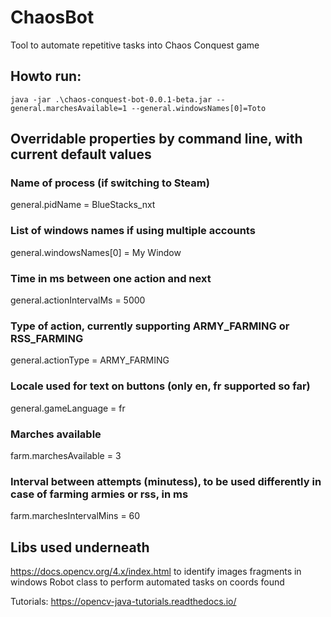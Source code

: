 # ChaosBot
Tool to automate repetitive tasks into Chaos Conquest game


## Howto run:
`java -jar .\chaos-conquest-bot-0.0.1-beta.jar --general.marchesAvailable=1 --general.windowsNames[0]=Toto`


## Overridable properties by command line, with current default values
### Name of process (if switching to Steam)
general.pidName = BlueStacks_nxt 
### List of windows names if using multiple accounts
general.windowsNames[0] = My Window
### Time in ms between one action and next
general.actionIntervalMs = 5000
### Type of action, currently supporting ARMY_FARMING or RSS_FARMING
general.actionType = ARMY_FARMING
### Locale used for text on buttons (only en, fr supported so far)
general.gameLanguage = fr
### Marches available
farm.marchesAvailable = 3
### Interval between attempts (minutess), to be used differently in case of farming armies or rss, in ms
farm.marchesIntervalMins = 60



## Libs used underneath
https://docs.opencv.org/4.x/index.html to identify images fragments in windows 
Robot class to perform automated tasks on coords found

Tutorials:
https://opencv-java-tutorials.readthedocs.io/
